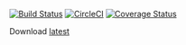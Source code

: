 [![Build Status](https://travis-ci.org/pldupont/SQLIDetectionDriver.svg)](https://travis-ci.org/pldupont/SQLIDetectionDriver) [![CircleCI](https://circleci.com/gh/pldupont/SQLIDetectionDriver.svg?style=shield)](https://circleci.com/gh/pldupont/SQLIDetectionDriver) [![Coverage Status](https://coveralls.io/repos/github/pldupont/SQLIDetectionDriver/badge.svg?branch=move-test-to-mockito)](https://coveralls.io/github/pldupont/SQLIDetectionDriver)

Download [latest](https://circleci.com/api/v1/project/pldupont/SQLIDetectionDriver/latest/artifacts/0/$CIRCLE_ARTIFACTS/sqlidriver-1.0-SNAPSHOT.jar)
